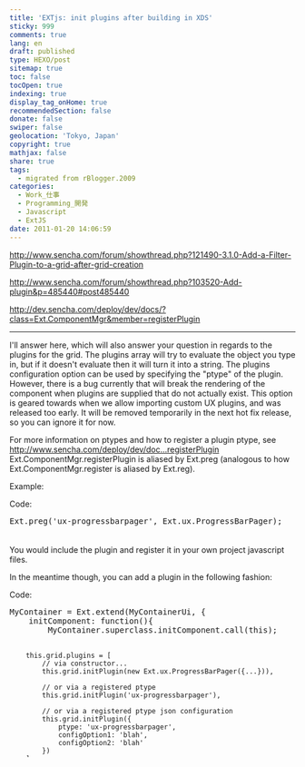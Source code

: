 ```yaml
---
title: 'EXTjs: init plugins after building in XDS'
sticky: 999
comments: true
lang: en
draft: published
type: HEXO/post
sitemap: true
toc: false
tocOpen: true
indexing: true
display_tag_onHome: true
recommendedSection: false
donate: false
swiper: false
geolocation: 'Tokyo, Japan'
copyright: true
mathjax: false
share: true
tags:
  - migrated from rBlogger.2009
categories:
  - Work_仕事
  - Programming_開発
  - Javascript
  - ExtJS
date: 2011-01-20 14:06:59
---
```


 http://www.sencha.com/forum/showthread.php?121490-3.1.0-Add-a-Filter-Plugin-to-a-grid-after-grid-creation

http://www.sencha.com/forum/showthread.php?103520-Add-plugin&p=485440#post485440

http://dev.sencha.com/deploy/dev/docs/?class=Ext.ComponentMgr&member=registerPlugin<hr>
 I'll answer here, which will also answer your question in regards to the plugins for the grid.  The plugins array will try to evaluate the object you type in, but if it doesn't evaluate then it will turn it into a string.  The plugins configuration option can be used by specifying the "ptype" of the plugin.  However, there is a bug currently that will break the rendering of the component when plugins are supplied that do not actually exist.  This option is geared towards when we allow importing custom UX plugins, and was released too early.  It will be removed temporarily in the next hot fix release, so you can ignore it 
for now.



For more information on ptypes and how to register a plugin ptype, see <a href="http://www.sencha.com/deploy/dev/docs/?class=Ext.ComponentMgr&member=registerPlugin">http://www.sencha.com/deploy/dev/doc...registerPlugin</a>  Ext.ComponentMgr.registerPlugin is aliased by Ext.preg (analogous to how Ext.ComponentMgr.register is aliased by Ext.reg).



Example:

<div class="bbcode_container">
	<div class="bbcode_description">Code:</div>
	<pre class="bbcode_code" style="height: 36px;">Ext.preg('ux-progressbarpager', Ext.ux.ProgressBarPager);</pre>
</div> You would include the plugin and register it in your own project javascript files.



In the meantime though, you can add a plugin in the following fashion:



<div class="bbcode_container">
	<div class="bbcode_description">Code:</div>
	<pre class="bbcode_code" style="height: 264px;">MyContainer = Ext.extend(MyContainerUi, {
    initComponent: function(){
        MyContainer.superclass.initComponent.call(this);

        this.grid.plugins = [
            // via constructor...
            this.grid.initPlugin(new Ext.ux.ProgressBarPager({...})),

            // or via a registered ptype
            this.grid.initPlugin('ux-progressbarpager'),

            // or via a registered ptype json configuration
            this.grid.initPlugin({
                ptype: 'ux-progressbarpager',
                configOption1: 'blah',
                configOption2: 'blah'
            })
        ];
    }
});</pre>
</div>